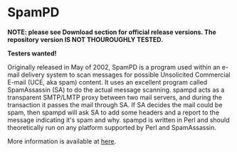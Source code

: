 # SpamPD

__NOTE: please see Download section for official release versions.  The repository version IS NOT THOUROUGHLY TESTED.__

__Testers wanted!__

Originally released in May of 2002, SpamPD is a program used within an e-mail delivery system to scan messages for possible Unsolicited Commercial E-mail (UCE, aka spam) content. 
It uses an excellent program called SpamAssassin (SA) to do the actual message scanning. spampd acts as a transparent SMTP/LMTP proxy between 
two mail servers, and during the transaction it passes the mail through SA. If SA decides the mail could be spam, then spampd will ask SA to 
add some headers and a report to the message indicating it's spam and why. spampd is written in Perl and should theoretically run on any 
platform supported by Perl and SpamAssassin.

More information is available at <a href="http://www.worlddesign.com/index.cfm/page/rd/mta/spampd.htm">here</a>.

